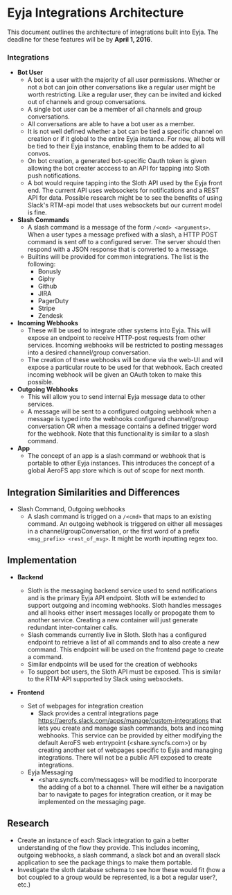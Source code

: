 # Eyja Integrations Architecture

This document outlines the architecture of integrations built into Eyja. The
deadline for these features will be by **April 1, 2016**.

### Integrations
- **Bot User**
    - A bot is a user with the majority of all user permissions. Whether or not
      a bot can join other conversations like a regular user might be worth
      restricting. Like a regular user, they can be invited and kicked out of
      channels and group conversations.
    - A single bot user can be a member of all channels and group conversations.
    - All conversations are able to have a bot user as a member.
    - It is not well defined whether a bot can be tied a specific channel
      on creation or if it global to the entire Eyja instance. For now, all bots
      will be tied to their Eyja instance, enabling them to be added to all
      convos.
    - On bot creation, a generated bot-specific Oauth token is given allowing
      the bot creater acccess to an API for tapping into Sloth push
      notifications.
    - A bot would require tapping into the Sloth API used by the Eyja front end.
      The current API uses websockets for notifications and a REST API for data. Possible
      research might be to see the benefits of using Slack's RTM-api model that
      uses websockets but our current model is fine.
- **Slash Commands**
    - A slash command is a message of the form `/<cmd> <arguments>`. When a user
      types a message prefixed with a slash, a HTTP POST command is sent off to
      a configured server. The server should then respond with a JSON response
      that is converted to a message.
    - Builtins will be provided for common integrations. The list is the
      following:
        - Bonusly
        - Giphy
        - Github
        - JIRA
        - PagerDuty
        - Stripe
        - Zendesk
- **Incoming Webhooks**
    - These will be used to integrate other systems into Eyja. This will expose
      an endpoint to receive HTTP-post requests from other services. Incoming
      webhooks will be restricted to posting messages into a desired
      channel/group conversation.
    - The creation of these webhooks will be done via the web-UI and will expose
      a particular route to be used for that webhook. Each created incoming webhook will be given an OAuth token to make this possible.
- **Outgoing Webhooks**
    - This will allow you to send internal Eyja message data to other services.
    - A message will be sent to a configured outgoing webhook when a message is
      typed into the webhooks configured channel/group conversation OR when a
      message contains a defined trigger word for the webhook. Note that this
      functionality is similar to a slash command.
- **App**
    - The concept of an app is a slash command or webhook that is portable to other Eyja instances.
      This introduces the concept of a global AeroFS app store which is out of scope for next month.

## Integration Similarities and Differences
- Slash Command, Outgoing webhooks
  - A slash command is trigged on a `/<cmd>` that maps to an existing command.
    An outgoing webhook is triggered on either all messages in a
    channel/groupConversation, or the first word of a prefix `<msg_prefix>
    <rest_of_msg>`. It might be worth inputting regex too.

## Implementation

- **Backend**
    - Sloth is the messaging backend service used to send notifications and is
      the primary Eyja API endpoint. Sloth will be extended to support outgoing
      and incoming webhooks. Sloth handles messages and all hooks either insert
      messages locally or propogate them to another service. Creating a new
      container will just generate redundant inter-container calls.
    - Slash commands currently live in Sloth. Sloth has a configured endpoint to
      retrieve a list of all commands and to also create a new command. This
      endpoint will be used on the frontend page to create a command.
    - Similar endpoints will be used for the creation of webhooks
    - To support bot users, the Sloth API must be exposed. This is similar to
      the RTM-API supported by Slack using websockets.

- **Frontend**
    - Set of webpages for integration creation
      - Slack provides a central integrations page
        <https://aerofs.slack.com/apps/manage/custom-integrations> that lets you
        create and manage slash commands, bots and incoming webhooks. This
        service can be provided by either modifying the default AeroFS web
        entrypoint (<share.syncfs.com>) or by creating another set of webpages
        specific to Eyja and managing integrations. There will not be a public
        API exposed to create integrations.
    - Eyja Messaging
      - <share.syncfs.com/messages> will be modified to incorporate the adding
        of a bot to a channel. There will either be a navigation bar to navigate to pages for integration creation, or it may be implemented on the messaging page.

## Research

- Create an instance of each Slack integration to gain a better understanding of
  the flow they provide. This includes incoming, outgoing webhooks, a slash
  command, a slack bot and an overall slack application to see the package
  things to make them portable.
- Investigate the sloth database schema to see how these would fit (how a bot
  coupled to a group would be represented, is a bot a regular user?, etc.)
